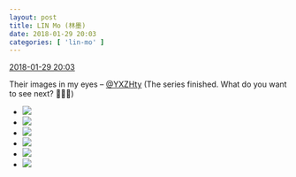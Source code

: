 ```yaml
---
layout: post
title: LIN Mo (林墨)
date: 2018-01-29 20:03
categories: [ 'lin-mo' ]
---
```


<div class="weibo-info">
  <a href="https://weibo.com/6108312042/G0G6Efw03">2018-01-29 20:03</a>
</div>

Their images in my eyes – [@YXZHty](https://weibo.com/u/2565158051) (The series finished. What do you want to see next? 🙋🙋‍♂️)

<!-- more -->

<ul class="weibo-pic-list-2">
  <li class="weibo-pic">
    <a href="https://wx3.sinaimg.cn/mw690/006FnQZYly1fnxqb9g1ygj32c02c07w1.jpg"><img src="https://wx3.sinaimg.cn/thumb150/006FnQZYly1fnxqb9g1ygj32c02c07w1.jpg"/></a>
  </li>
  <li class="weibo-pic">
    <a href="https://wx2.sinaimg.cn/mw690/006FnQZYly1fnxqbbppx9j32c0340b2b.jpg"><img src="https://wx2.sinaimg.cn/thumb150/006FnQZYly1fnxqbbppx9j32c0340b2b.jpg"/></a>
  </li>
  <li class="weibo-pic">
    <a href="https://wx4.sinaimg.cn/mw690/006FnQZYly1fnxqberdlfj32c0340npe.jpg"><img src="https://wx4.sinaimg.cn/thumb150/006FnQZYly1fnxqberdlfj32c0340npe.jpg"/></a>
  </li>
  <li class="weibo-pic">
    <a href="https://wx1.sinaimg.cn/mw690/006FnQZYly1fnxqbgrydnj32c02c04qq.jpg"><img src="https://wx1.sinaimg.cn/thumb150/006FnQZYly1fnxqbgrydnj32c02c04qq.jpg"/></a>
  </li>
  <li class="weibo-pic">
    <a href="https://wx4.sinaimg.cn/mw690/006FnQZYly1fnxqbizh59j32c02c0npe.jpg"><img src="https://wx4.sinaimg.cn/thumb150/006FnQZYly1fnxqbizh59j32c02c0npe.jpg"/></a>
  </li>
  <li class="weibo-pic">
    <a href="https://wx4.sinaimg.cn/mw690/006FnQZYly1fnxqbnef6zj32c02c0kjq.jpg"><img src="https://wx4.sinaimg.cn/thumb150/006FnQZYly1fnxqbnef6zj32c02c0kjq.jpg"/></a>
  </li>
</ul>
